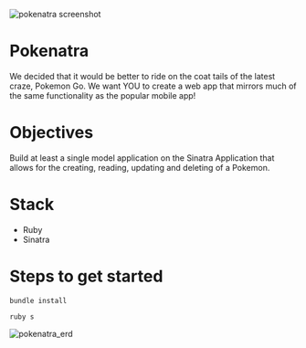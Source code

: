 ![pokenatra screenshot](https://i.gyazo.com/ecdca6364c86b2fa13dd4a97dccdfee8.png)

# Pokenatra

We decided that it would be better to ride on the coat tails of the latest craze, Pokemon Go. We want YOU to create a web app that mirrors much of the same functionality as the popular mobile app!

# Objectives

Build at least a single model application on the Sinatra Application that allows for the creating, reading, updating and deleting of a Pokemon.

# Stack
+ Ruby
+ Sinatra

# Steps to get started
```
bundle install

ruby s
```

![pokenatra_erd](pokenatra_erd.png)
